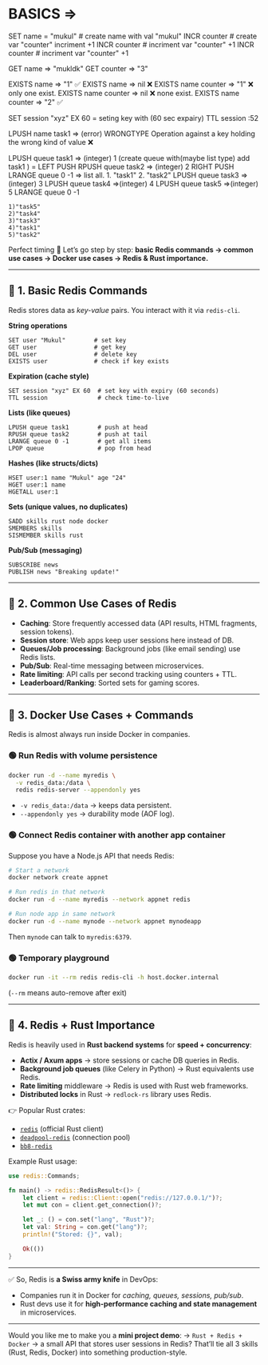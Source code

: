 # BASICS =>

SET name = "mukul" # create name with val "mukul"
INCR counter # create var "counter" incriment +1
INCR counter # incriment var "counter" +1
INCR counter # incriment var "counter" +1

GET name => "mukldk"
GET counter => "3"

EXISTS name => "1" ✅
EXISTS name => nil ❌
EXISTS name counter => "1" ❌ only one exist.
EXISTS name counter => nil ❌ none exist.
EXISTS name counter => "2" ✅

SET session "xyz" EX 60 = seting key with (60 sec expairy)
TTL session :52

LPUSH name task1 => (error) WRONGTYPE Operation against a key holding the wrong kind of value ❌

LPUSH queue task1 => (integer) 1 (create queue with(maybe list type) add task1 ) = LEFT PUSH
RPUSH queue task2 => (integer) 2 RIGHT PUSH
LRANGE queue 0 -1 => list all. 1. "task1" 2. "task2"
LPUSH queue task3 =>(integer) 3
LPUSH queue task4 =>(integer) 4
LPUSH queue task5 =>(integer) 5
LRANGE queue 0 -1

    1)"task5"
    2)"task4"
    3)"task3"
    4)"task1"
    5)"task2"

<!-- ============================================== remaning  -->

Perfect timing 🚀
Let’s go step by step: **basic Redis commands → common use cases → Docker use cases → Redis & Rust importance.**

---

## 🔹 1. Basic Redis Commands

Redis stores data as _key-value_ pairs. You interact with it via `redis-cli`.

**String operations**

```redis
SET user "Mukul"        # set key
GET user                # get key
DEL user                # delete key
EXISTS user             # check if key exists
```

**Expiration (cache style)**

```redis
SET session "xyz" EX 60  # set key with expiry (60 seconds)
TTL session              # check time-to-live
```

**Lists (like queues)**

```redis
LPUSH queue task1        # push at head
RPUSH queue task2        # push at tail
LRANGE queue 0 -1        # get all items
LPOP queue               # pop from head
```

**Hashes (like structs/dicts)**

```redis
HSET user:1 name "Mukul" age "24"
HGET user:1 name
HGETALL user:1
```

**Sets (unique values, no duplicates)**

```redis
SADD skills rust node docker
SMEMBERS skills
SISMEMBER skills rust
```

**Pub/Sub (messaging)**

```redis
SUBSCRIBE news
PUBLISH news "Breaking update!"
```

---

## 🔹 2. Common Use Cases of Redis

- **Caching**: Store frequently accessed data (API results, HTML fragments, session tokens).
- **Session store**: Web apps keep user sessions here instead of DB.
- **Queues/Job processing**: Background jobs (like email sending) use Redis lists.
- **Pub/Sub**: Real-time messaging between microservices.
- **Rate limiting**: API calls per second tracking using counters + TTL.
- **Leaderboard/Ranking**: Sorted sets for gaming scores.

---

## 🔹 3. Docker Use Cases + Commands

Redis is almost always run inside Docker in companies.

### 🟢 Run Redis with volume persistence

```bash
docker run -d --name myredis \
  -v redis_data:/data \
  redis redis-server --appendonly yes
```

- `-v redis_data:/data` → keeps data persistent.
- `--appendonly yes` → durability mode (AOF log).

### 🟢 Connect Redis container with another app container

Suppose you have a Node.js API that needs Redis:

```bash
# Start a network
docker network create appnet

# Run redis in that network
docker run -d --name myredis --network appnet redis

# Run node app in same network
docker run -d --name mynode --network appnet mynodeapp
```

Then `mynode` can talk to `myredis:6379`.

### 🟢 Temporary playground

```bash
docker run -it --rm redis redis-cli -h host.docker.internal
```

(`--rm` means auto-remove after exit)

---

## 🔹 4. Redis + Rust Importance

Redis is heavily used in **Rust backend systems** for **speed + concurrency**:

- **Actix / Axum apps** → store sessions or cache DB queries in Redis.
- **Background job queues** (like Celery in Python) → Rust equivalents use Redis.
- **Rate limiting** middleware → Redis is used with Rust web frameworks.
- **Distributed locks** in Rust → `redlock-rs` library uses Redis.

👉 Popular Rust crates:

- [`redis`](https://crates.io/crates/redis) (official Rust client)
- [`deadpool-redis`](https://crates.io/crates/deadpool-redis) (connection pool)
- [`bb8-redis`](https://crates.io/crates/bb8-redis)

Example Rust usage:

```rust
use redis::Commands;

fn main() -> redis::RedisResult<()> {
    let client = redis::Client::open("redis://127.0.0.1/")?;
    let mut con = client.get_connection()?;

    let _: () = con.set("lang", "Rust")?;
    let val: String = con.get("lang")?;
    println!("Stored: {}", val);

    Ok(())
}
```

---

✅ So, Redis is **a Swiss army knife** in DevOps:

- Companies run it in Docker for _caching, queues, sessions, pub/sub_.
- Rust devs use it for **high-performance caching and state management** in microservices.

---

Would you like me to make you a **mini project demo**:
→ `Rust + Redis + Docker` → a small API that stores user sessions in Redis?
That’ll tie all 3 skills (Rust, Redis, Docker) into something production-style.
